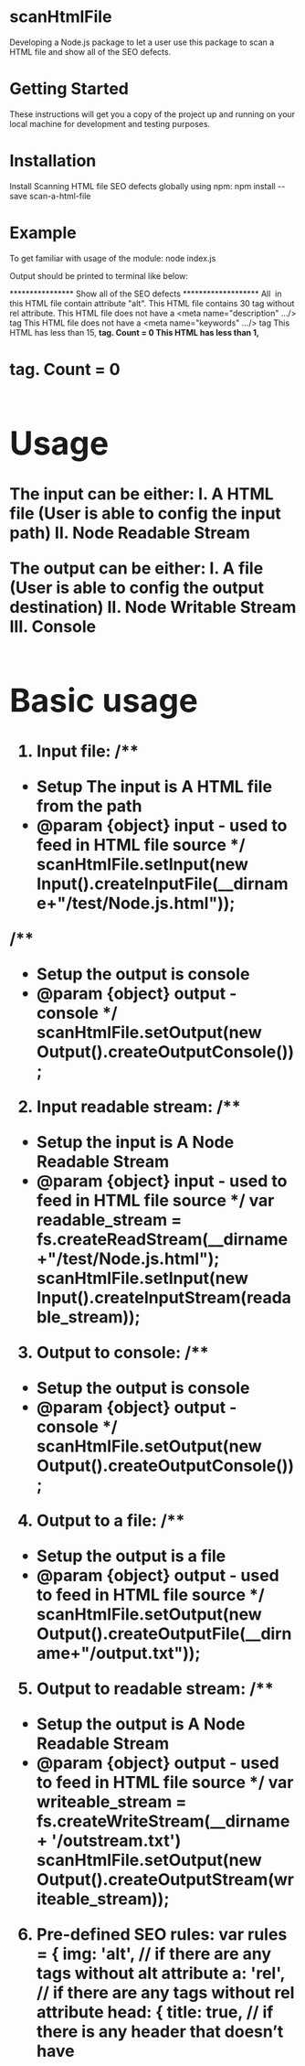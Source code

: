 # scanHtmlFile
Developing a Node.js package to let a user use this package to scan a  HTML file and show all of the SEO defects.

# Getting Started
These instructions will get you a copy of the project up and running on your local machine for development and testing purposes.

# Installation
Install Scanning HTML file SEO defects globally using npm:
npm install --save scan-a-html-file

# Example
To get familiar with usage of the module:
node index.js

Output should be printed to terminal like below:

**************** Show all of the SEO defects *******************
All <img> in this HTML file contain attribute "alt".
This HTML file contains 30 <a> tag without rel attribute.
This HTML file does not have a <meta name="description" .../> tag
This HTML file does not have a <meta name="keywords" .../> tag
This HTML has less than 15, <strong> tag. Count = 0
This HTML has less than 1, <h1> tag. Count = 0

# Usage
The input can be either:
I. A HTML file (User is able to config the input path)
II. Node Readable Stream

The output can be either:
I. A file (User is able to config the output destination)
II. Node Writable Stream
III. Console

# Basic usage
1. Input file:
/**
 * Setup The input is A HTML file from the path
 * @param {object} input - used to feed in HTML file source
 */
scanHtmlFile.setInput(new Input().createInputFile(__dirname+"/test/Node.js.html"));

/**
 * Setup the output is console
 * @param {object} output - console
 */
scanHtmlFile.setOutput(new Output().createOutputConsole());

2. Input readable stream:
/**
 * Setup the input is A Node Readable Stream
 * @param {object} input - used to feed in HTML file source
 */
var readable_stream = fs.createReadStream(__dirname+"/test/Node.js.html");
scanHtmlFile.setInput(new Input().createInputStream(readable_stream));

3. Output to console:
/**
 * Setup the output is console
 * @param {object} output - console
 */
scanHtmlFile.setOutput(new Output().createOutputConsole());

4. Output to a file:
/**
 * Setup the output is a file
 * @param {object} output - used to feed in HTML file source
 */
scanHtmlFile.setOutput(new Output().createOutputFile(__dirname+"/output.txt"));

5. Output to readable stream:
/**
 * Setup the output is A Node Readable Stream
 * @param {object} output - used to feed in HTML file source
 */
var writeable_stream = fs.createWriteStream(__dirname + '/outstream.txt')
scanHtmlFile.setOutput(new Output().createOutputStream(writeable_stream));

6. Pre-defined SEO rules:
var rules = {
    img: 'alt', // if there are any <img />tags without alt attribute
    a: 'rel', // if there are any <a />tags without rel attribute
    head: {
        title: true, // if there is any header that doesn’t have <title>tag
        meta: ["description", "robots", "keywords"], // If you want to implement additional rule for meta tag, you just need to add a new tag to array.
    },
    strong: 15, // there are more than 15 <strong>tag in HTML
    h1: 1, // if a HTML have more than one <H1>tag
};

#License
This project is licensed under the MIT License - see the LICENSE file for details.


